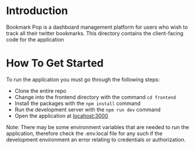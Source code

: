 # Introduction

Bookmark Pop is a dashboard management platform for users who wish to track all their twitter bookmarks. This directory contains the client-facing code for the application

# How To Get Started

To run the application you must go through the following steps:

- Clone the entire repo
- Change into the frontend directory with the command `cd frontend`
- Install the packages with the `npm install` command
- Run the development server with the `npm run dev` command
- Open the application at <a href="http://localhost:3000">locahost:3000</a>

Note: There may be some environment variables that are needed to run the application, therefore check the .env.local file for any such if the development environment an error relating to credentials or authorization.



